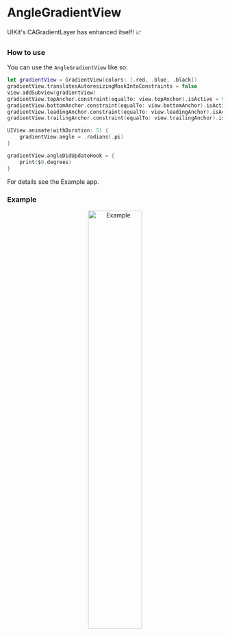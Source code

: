 # AngleGradientView
UIKit's CAGradientLayer has enhanced itself! 📈

### How to use

You can use the `AngleGradientView` like so:

```swift
let gradientView = GradientView(colors: [.red, .blue, .black])
gradientView.translatesAutoresizingMaskIntoConstraints = false
view.addSubview(gradientView)
gradientView.topAnchor.constraint(equalTo: view.topAnchor).isActive = true
gradientView.bottomAnchor.constraint(equalTo: view.bottomAnchor).isActive = true
gradientView.leadingAnchor.constraint(equalTo: view.leadingAnchor).isActive = true
gradientView.trailingAnchor.constraint(equalTo: view.trailingAnchor).isActive = true

UIView.animate(withDuration: 5) {
    gradientView.angle = .radians(.pi)
}

gradientView.angleDidUpdateHook = {
    print($0.degrees)
}
```

For details see the Example app.

### Example

<p style="text-align:center;"><img src="https://github.com/stateman92/AngleGradientView/blob/main/Resources/screenrecording.gif?raw=true" width="50%" alt="Example"></p>
